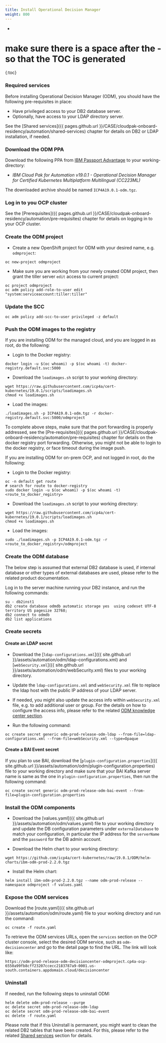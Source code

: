 ```yaml
---
title: Install Operational Decision Manager
weight: 800
---
```

- 
# make sure there is a space after the - so that the TOC is generated
{:toc}

### Required services
Before installing Operational Decision Manager (ODM), you should have the following pre-requisites in place:

- Have privileged access to your DB2 database server. 
- Optionally, have access to your LDAP directory server.

See the [Shared services]({{ pages.github.url }}/CASE/cloudpak-onboard-residency/automation/shared-services) chapter for details on DB2 or LDAP installation, if needed.

### Download the ODM PPA 
Download the following PPA from [IBM Passport Advantage](https://www.ibm.com/software/passportadvantage) to your working-directory:

- *IBM Cloud Pak for Automation v19.0.1 - Operational Decision Manager for Certified Kubernetes Multiplatform Multilingual (CC223ML)*

The downloaded archive should be named `ICP4A19.0.1-odm.tgz`.

### Log in to you OCP cluster
See the [Prerequisites]({{ pages.github.url }}/CASE/cloudpak-onboard-residency/automation/pre-requisites) chapter for details on logging in to your OCP cluster.

### Create the ODM project
- Create a new OpenShift project for ODM with your desired name, e.g. `odmproject`:
```
oc new-project odmproject
```
- Make sure you are working from your newly created ODM project, then grant the tiller server `edit` access to current project:
```
oc project odmproject
oc adm policy add-role-to-user edit "system:serviceaccount:tiller:tiller"
```

### Update the SCC
```
oc adm policy add-scc-to-user privileged -z default
```

### Push the ODM images to the registry
If you are installing ODM for the managed cloud, and you are logged in as root, do the following:
- Login to the Docker registry:
```
docker login -u $(oc whoami) -p $(oc whoami -t) docker-registry.default.svc:5000
```
- Download the `loadimages.sh` script to your working directory:
```
wget https://raw.githubusercontent.com/icp4a/cert-kubernetes/19.0.1/scripts/loadimages.sh
chmod +x loadimages.sh
```
- Load the images:
```
./loadimages.sh -p ICP4A19.0.1-odm.tgz -r docker-registry.default.svc:5000/odmproject
```
To complete above steps, make sure that the port forwarding is properly addressed, see the [Pre-requisites]({{ pages.github.url }}/CASE/cloudpak-onboard-residency/automation/pre-requisites) chapter for details on the docker registry port forwarding. Otherwise, you might not be able to login to the docker registry, or face timeout during the image push.

If you are installing ODM for on-prem OCP, and not logged in root, do the following:
- Login to the Docker registry:
```
oc -n default get route
# search for route to docker-registry
sudo docker login -u $(oc whoami) -p $(oc whoami -t) <route_to_docker_registry>
```
- Download the `loadimages.sh` script to your working directory:
```
wget https://raw.githubusercontent.com/icp4a/cert-kubernetes/19.0.1/scripts/loadimages.sh
chmod +x loadimages.sh
```
- Load the images:
```
sudo ./loadimages.sh -p ICP4A19.0.1-odm.tgz -r <route_to_docker_registry>/odmproject
```

### Create the ODM database
The below step is assumed that external DB2 database is used, if internal database or other types of external databases are used, please refer to the related product documentation.

Log in to the server machine running your DB2 instance, and run the following commands:
```
su - db2inst1
db2 create database odmdb automatic storage yes  using codeset UTF-8 territory US pagesize 32768;
db2 connect to odmdb
db2 list applications
```

### Create secrets

#### Create an LDAP secret
- Download the [`ldap-configurations.xml`]({{ site.github.url }}/assets/automation/odm/ldap-configurations.xml) and [`webSecurity.xml`]({{ site.github.url }}/assets/automation/odm/webSecurity.xml) files to your working directory.

- Update the `ldap-configurations.xml` and `webSecurity.xml` file to replace the ldap host with the public IP address of your LDAP server.

- If needed, you might also update the access info within `webSecurity.xml` file, e.g. to add additional user or group. For the details on how to configure the access info, please refer to the related [ODM knowledge center section](https://www.ibm.com/support/knowledgecenter/en/SSYHZ8_19.0.x/com.ibm.dba.install/k8s_topics/tsk_config_user_access.html).

- Run the following command:
```
oc create secret generic odm-prod-release-odm-ldap --from-file=ldap-configurations.xml --from-file=webSecurity.xml --type=Opaque
```

#### Create a BAI Event secret
If you plan to use BAI, download the [`plugin-configuration.properties`]({{ site.github.url }}/assets/automation/odm/plugin-configuration.properties) file to your working directory and make sure that your BAI Kafka server name is same as the one in `plugin-configuration.properties`, then run the following command:
```
oc create secret generic odm-prod-release-odm-bai-event --from-file=plugin-configuration.properties
```

### Install the ODM components
- Download the [values.yaml]({{ site.github.url }}/assets/automation/odm/values.yaml) file to your working directory and update the DB configuration parameters under `externalDatabase` to match your configuration, in particular the IP address for the `serverName` and the `password` for the DB admin account.

- Download the Helm chart to your working directory:
```
wget https://github.com/icp4a/cert-kubernetes/raw/19.0.1/ODM/helm-charts/ibm-odm-prod-2.2.0.tgz
```

- Install the Helm chart:
```
helm install ibm-odm-prod-2.2.0.tgz --name odm-prod-release --namespace odmproject -f values.yaml
```

### Expose the ODM services
Download the [route.yaml]({{ site.github.url }}/assets/automation/odm/route.yaml) file to your working directory and run the command:
```
oc create -f route.yaml
```

To retrieve the ODM services URLs, open the `services` section on the OCP cluster console, select the desired ODM service, such as `odm-decisioncenter` and go to the detail page to find the URL. The link will look like:
```
https://odm-prod-release-odm-decisioncenter-odmproject.cp4a-ocp-6550a99fb8cff23207ccecc2183787a9-0001.us-south.containers.appdomain.cloud/decisioncenter
```

### Uninstall
If needed, run the following steps to uninstall ODM:
```
helm delete odm-prod-release --purge
oc delete secret odm-prod-release-odm-ldap
oc delete secret odm-prod-release-odm-bai-event
oc delete -f route.yaml
```

Please note that if this Uninstall is permanent, you might want to clean the related DB2 tables that have been created. For this, please refer to the related [Shared services](./shared-services.md) section for details.
